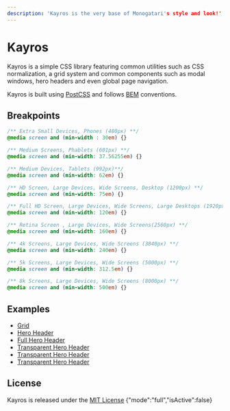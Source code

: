 ```yaml
---
description: 'Kayros is the very base of Monogatari's style and look!'
---
```


# Kayros

Kayros is a simple CSS library featuring common utilities such as CSS normalization, a grid system and common components such as modal windows, hero headers and even global page navigation.

Kayros is built using [PostCSS](https://postcss.org/) and follows [BEM](http://getbem.com/introduction/) conventions.


## Breakpoints

```css
/** Extra Small Devices, Phones (480px) **/
@media screen and (min-width : 30em) {}

/** Medium Screens, Phablets (601px) **/
@media screen and (min-width: 37.56255em) {}

/** Medium Devices, Tablets (992px)**/
@media screen and (min-width: 62em) {}

/** HD Screen, Large Devices, Wide Screens, Desktop (1200px) **/
@media screen and (min-width: 75em) {}

/** Full HD Screen, Large Devices, Wide Screens, Large Desktops (1920px) **/
@media screen and (min-width: 120em) {}

/** Retina Screen , Large Devices, Wide Screens(2560px) **/
@media screen and (min-width: 160em) {}

/** 4k Screens, Large Devices, Wide Screens (3840px) **/
@media screen and (min-width: 240em) {}

/** 5k Screens, Large Devices, Wide Screens (5000px) **/
@media screen and (min-width: 312.5em) {}

/** 8k Screens, Large Devices, Wide Screens (8000px) **/
@media screen and (min-width: 500em) {}
```

## Examples
* [Grid](https://gitlab.com/AegisFramework/Kayros/blob/master/examples/grid.html)
* [Hero Header](https://gitlab.com/AegisFramework/Kayros/blob/master/examples/hero.html)
* [Full Hero Header](https://gitlab.com/AegisFramework/Kayros/blob/master/examples/hero-full.html)
* [Transparent Hero Header](https://gitlab.com/AegisFramework/Kayros/blob/master/examples/hero-transparent.html)
* [Transparent Hero Header](https://gitlab.com/AegisFramework/Kayros/blob/master/examples/hero-transparent.html)
* [Transparent Hero Header](https://gitlab.com/AegisFramework/Kayros/blob/master/examples/hero-transparent.html)

## License
Kayros is released under the [MIT License](https://gitlab.com/AegisFramework/Kayros/blob/master/LICENSE)
{"mode":"full","isActive":false}


